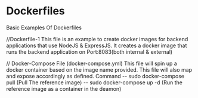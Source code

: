# Dockerfiles
Basic Examples Of Dockerfiles

//Dockerfile-1
This file is an example to create docker images for backend applications that use NodeJS & ExpressJS.
It creates a docker image that runs the backend application on Port:8083(both internal & external)


// Docker-Compose File (docker-compose.yml)
This file will spin up a docker container based on the image name provided.
This file will also map and expose accordingly as defined.
Command -- sudo docker-compose pull  (Pull The reference image)
        -- sudo docker-compose up -d (Run the reference image as a container in the deamon)
